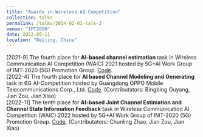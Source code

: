 ```yaml
---
title: "Awards in Wireless AI Competition"
collection: talks
permalink: /talks/2014-02-01-talk-2
venue: "IMT2020"
date: 2022-09-11
location: "Beijing, China"
---
```


[2021-9] The fourth place for **AI-based channel estimation** task in Wireless Communication AI Competition (WAIC) 2021 hosted by 5G+AI Work Group of IMT-2020 (5G) Promotion Group. [Code](https://github.com/WiCi-Lab/WAIC2021).<br>
[2022-4] The fourth place for **AI based Channel Modeling and Generating** task in 6G AI-Competition hosted by Guangdong OPPO Mobile Telecommunications Corp., Ltd. [Code](https://mmistakes.github.io/minimal-mistakes/). (Contributators: Bingbing Ouyang, Jian Zou, Jian Xiao)<br>
[2022-11] The tenth place for **AI-based Joint Channel Estimation and Channel State Information Feedback** task in Wireless Communication AI Competition (WAIC) 2022 hosted by 5G+AI Work Group of IMT-2020 (5G) Promotion Group. [Code](https://mmistakes.github.io/minimal-mistakes/). (Contributators: Chunling Zhao, Jian Zou, Jian Xiao)

